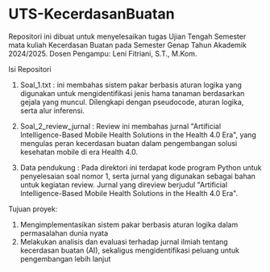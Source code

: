 # UTS-KecerdasanBuatan

Repositori ini dibuat untuk menyelesaikan tugas Ujian Tengah Semester mata kuliah Kecerdasan Buatan pada Semester Genap Tahun Akademik 2024/2025.
Dosen Pengampu: Leni Fitriani, S.T., M.Kom.

Isi Repositori

1. Soal_1.txt : ini membahas sistem pakar berbasis aturan logika yang digunakan untuk mengidentifikasi jenis hama tanaman berdasarkan gejala yang muncul. Dilengkapi dengan pseudocode, aturan logika, serta alur inferensi.

2. Soal_2_review_jurnal : Review ini membahas jurnal "Artificial Intelligence-Based Mobile Health Solutions in the Health 4.0 Era", yang mengulas peran kecerdasan buatan dalam pengembangan solusi kesehatan mobile di era Health 4.0.

3. Data pendukung : Pada direktori ini terdapat kode program Python untuk penyelesaian soal nomor 1, serta jurnal yang digunakan sebagai bahan untuk kegiatan review. Jurnal yang direview berjudul "Artificial Intelligence-Based Mobile Health Solutions in the Health 4.0 Era".

Tujuan proyek:
1. Mengimplementasikan sistem pakar berbasis aturan logika dalam permasalahan dunia nyata
2. Melakukan analisis dan evaluasi terhadap jurnal ilmiah tentang kecerdasan buatan (AI), sekaligus mengidentifikasi peluang untuk pengembangan lebih lanjut
